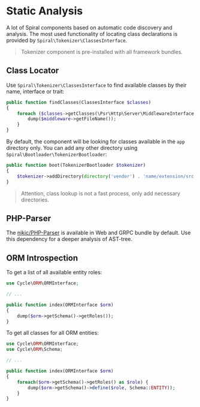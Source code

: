 # Static Analysis
A lot of Spiral components based on automatic code discovery and analysis. The most used functionality of locating class declarations is provided by `Spiral\Tokenizer\ClassesInterface`. 

> Tokenizer component is pre-installed with all framework bundles.

## Class Locator
Use `Spiral\Tokenizer\ClassesInterface` to find available classes by their name, interface or trait:

```php
public function findClasses(ClassesInterface $classes)
{
    foreach ($classes->getClasses(\Psr\Http\Server\MiddlewareInterface::class) as $middleware) {
        dump($middleware->getFileName());
    }
}
```

By default, the component will be looking for classes available in the `app` directory only. You can add any other directory
using `Spiral\Bootloader\TokenizerBootloader`:

```php
public function boot(TokenizerBootloader $tokenizer)
{
    $tokenizer->addDirectory(directory('vendor') . 'name/extension/src');
}
```

> Attention, class lookup is not a fast process, only add necessary directories.

## PHP-Parser
The [nikic/PHP-Parser](https://github.com/nikic/PHP-Parser) is available in Web and GRPC bundle by default. Use this dependency for a deeper
analysis of AST-tree.

## ORM Introspection
To get a list of all available entity roles:

```php
use Cycle\ORM\ORMInterface;

// ...

public function index(ORMInterface $orm)
{
    dump($orm->getSchema()->getRoles());
}
```

To get all classes for all ORM entities:

```php
use Cycle\ORM\ORMInterface;
use Cycle\ORM\Schema;

// ...

public function index(ORMInterface $orm)
{
    foreach($orm->getSchema()->getRoles() as $role) {
        dump($orm->getSchema()->define($role, Schema::ENTITY));
    }
}
```
